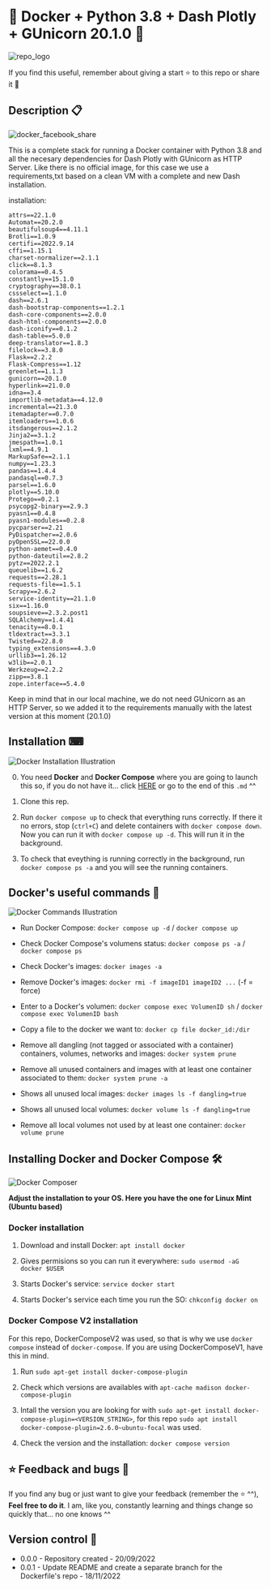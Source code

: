 # 🐳 Docker + Python 3.8 + Dash Plotly + GUnicorn 20.1.0 🐳

![repo_logo](https://user-images.githubusercontent.com/57062736/191322069-a29952cf-e3ca-4acc-a78f-5ccbf0562111.png)

If you find this useful, remember about giving a start ⭐ to this repo or share it 🔁

## Description 📋

![docker_facebook_share](https://user-images.githubusercontent.com/57062736/139103227-36f3cb32-c3c1-4158-b99e-25a31e955f44.png)

This is a complete stack for running a Docker container with Python 3.8 and all the necesary dependencies for Dash Plotly with GUnicorn as HTTP Server. Like there is no official image, for this case we use a requirements,txt based on a clean VM with a complete and new Dash installation.

 installation:

```
attrs==22.1.0
Automat==20.2.0
beautifulsoup4==4.11.1
Brotli==1.0.9
certifi==2022.9.14
cffi==1.15.1
charset-normalizer==2.1.1
click==8.1.3
colorama==0.4.5
constantly==15.1.0
cryptography==38.0.1
cssselect==1.1.0
dash==2.6.1
dash-bootstrap-components==1.2.1
dash-core-components==2.0.0
dash-html-components==2.0.0
dash-iconify==0.1.2
dash-table==5.0.0
deep-translator==1.8.3
filelock==3.8.0
Flask==2.2.2
Flask-Compress==1.12
greenlet==1.1.3
gunicorn==20.1.0
hyperlink==21.0.0
idna==3.4
importlib-metadata==4.12.0
incremental==21.3.0
itemadapter==0.7.0
itemloaders==1.0.6
itsdangerous==2.1.2
Jinja2==3.1.2
jmespath==1.0.1
lxml==4.9.1
MarkupSafe==2.1.1
numpy==1.23.3
pandas==1.4.4
pandasql==0.7.3
parsel==1.6.0
plotly==5.10.0
Protego==0.2.1
psycopg2-binary==2.9.3
pyasn1==0.4.8
pyasn1-modules==0.2.8
pycparser==2.21
PyDispatcher==2.0.6
pyOpenSSL==22.0.0
python-aemet==0.4.0
python-dateutil==2.8.2
pytz==2022.2.1
queuelib==1.6.2
requests==2.28.1
requests-file==1.5.1
Scrapy==2.6.2
service-identity==21.1.0
six==1.16.0
soupsieve==2.3.2.post1
SQLAlchemy==1.4.41
tenacity==8.0.1
tldextract==3.3.1
Twisted==22.8.0
typing_extensions==4.3.0
urllib3==1.26.12
w3lib==2.0.1
Werkzeug==2.2.2
zipp==3.8.1
zope.interface==5.4.0
```

Keep in mind that in our local machine, we do not need GUnicorn as an HTTP Server, so we added it to the requirements manually with the latest version at this moment (20.1.0)

## Installation ⌨

![Docker Installation Illustration](https://user-images.githubusercontent.com/57062736/139102730-d6f51d53-ffb3-44bb-be5e-2bdf48d91295.png)

0. You need **Docker** and **Docker Compose** where you are going to launch this so, if you do not have it... click [HERE](https://github.com/Inushin/dockerDashPlotlyGUnicorn#installing-docker-and-docker-compose-) or go to the end of this `.md` ^^

1. Clone this rep.

2. Run `docker compose up` to check that everything runs correctly. If there it no errors, stop (`ctrl+C`) and delete containers with `docker compose down`. Now you can run it with `docker compose up -d`. This will run it in the background.

3. To check that eveything is running correctly in the background, run `docker compose ps -a` and you will see the running containers.

## Docker's useful commands 📑

![Docker Commands Illustration](https://user-images.githubusercontent.com/57062736/139102966-25f28be1-f768-49bd-a8a1-915a8465de9e.png)

- Run Docker Compose: `docker compose up -d` / `docker compose up`

- Check Docker Compose's volumens status: `docker compose ps -a` / `docker compose ps`

- Check Docker's images: `docker images -a`

- Remove Docker's images: `docker rmi -f imageID1 imageID2 ...` (-f = force)

- Enter to a Docker's volumen: `docker compose exec VolumenID sh` / `docker compose exec VolumenID bash`

- Copy a file to the docker we want to: `docker cp file docker_id:/dir`

- Remove all dangling (not tagged or associated with a container) containers, volumes, networks and images: `docker system prune`

- Remove all unused containers and images with at least one container associated to them: `docker system prune -a`

- Shows all unused local images: `docker images ls -f dangling=true`

- Shows all unused local volumes: `docker volume ls -f dangling=true`

- Remove all local volumes not used by at least one container: `docker volume prune`

## Installing Docker and Docker Compose 🛠

![Docker Composer](https://user-images.githubusercontent.com/57062736/141182130-b8ed2d7a-9a68-4387-b838-ba0d44bb4e0e.png)

**Adjust the installation to your OS. Here you have the one for Linux Mint (Ubuntu based)**

### Docker installation

1. Download and install Docker: `apt install docker`

2. Gives permisions so you can run it everywhere: `sudo usermod -aG docker $USER`

3. Starts Docker's service: `service docker start`

4. Starts Docker's service each time you run the SO: `chkconfig docker on`

### Docker Compose V2 installation

For this repo, DockerComposeV2 was used, so that is why we use `docker compose` instead of `docker-compose`. If you are using DockerComposeV1, have this in mind.

1. Run `sudo apt-get install docker-compose-plugin`

2. Check which versions are availables with `apt-cache madison docker-compose-plugin`

3. Intall the version you are looking for with `sudo apt-get install docker-compose-plugin=<VERSION_STRING>`, for this repo `sudo apt install docker-compose-plugin=2.6.0~ubuntu-focal` was used.

4. Check the version and the installation: `docker compose version`

## ⭐ Feedback and bugs 🐞

If you find any bug or just want to give your feedback (remember the ⭐ ^^), **Feel free to do it**. I am, like you, constantly learning and things change so quickly that... no one knows ^^

## Version control 📝

- 0.0.0 - Repository created - 20/09/2022
- 0.0.1 - Update README and create a separate branch for the Dockerfile's repo - 18/11/2022